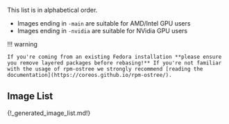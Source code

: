 This list is in alphabetical order. 

- Images ending in `-main` are suitable for AMD/Intel GPU users
- Images ending in `-nvidia` are suitable for NVidia GPU users

!!! warning

    If you're coming from an existing Fedora installation **please ensure you remove layered packages before rebasing!** If you're not familiar with the usage of rpm-ostree we strongly recommend [reading the documentation](https://coreos.github.io/rpm-ostree/).

## Image List

{!_generated_image_list.md!}
